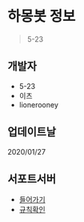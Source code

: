 # 하몽봇 정보
> 5-23

## 개발자
- 5-23
- 이츠
- lionerooney

## 업데이트날
2020/01/27

## 서포트서버
- <a href = "https://discord.gg/qHrPnScaCV">들어가기</a>
- <a href = "https://github.com/HaMong-Development-Team/Support-Server-Information">규칙확인</a>
